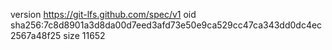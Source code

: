 version https://git-lfs.github.com/spec/v1
oid sha256:7c8d8901a3d8da00d7eed3afd73e50e9ca529cc47ca343dd0dc4ec2567a48f25
size 11652
